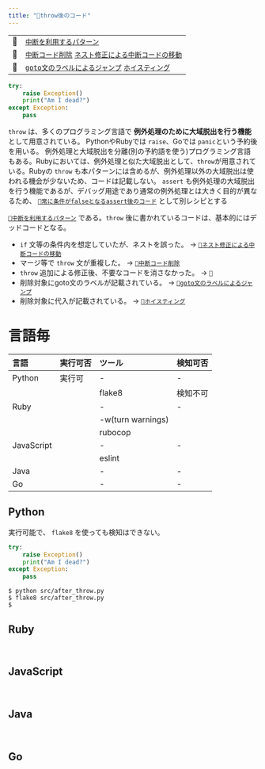 ```yaml
---
title: "🧪throw後のコード"
---
```


|||
|:--|:--|
|🔖|[`中断を利用するパターン`](./p_after)|
|👼|[`中断コード削除`](./a_after_stop_delete) [`ネスト修正による中断コードの移動`](./a_after_stop_move)|
|🧟|[`goto文のラベルによるジャンプ`](./z_goto) [`ホイスティング`](./z_hoisting)|

``` python:after_throw.py:./projects/python/src/after_throw.py
try:
    raise Exception()
    print("Am I dead?")
except Exception:
    pass

```

`throw` は、多くのプログラミング言語で **例外処理のために大域脱出を行う機能** として用意されている。
PythonやRubyでは `raise`、Goでは `panic`という予約後を用いる。
例外処理と大域脱出を分離(別の予約語を使う)プログラミング言語もある。Rubyにおいては、例外処理と似た大域脱出として、`throw`が用意されている。Rubyの `throw` も本パターンには含めるが、例外処理以外の大域脱出は使われる機会が少ないため、コードは記載しない。
`assert` も例外処理の大域脱出を行う機能であるが、デバッグ用途であり通常の例外処理とは大きく目的が異なるため、 [`🧪常に条件がfalseとなるassert後のコード`](./r_after_assert) として別レシピとする

[`🔖中断を利用するパターン`](./p_after) である。`throw` 後に書かれているコードは、基本的にはデッドコードとなる。

 - `if` 文等の条件内を想定していたが、ネストを誤った。 -> [`👼ネスト修正による中断コードの移動`](./a_after_stop_move)
 - マージ等で `throw` 文が重複した。 -> [`👼中断コード削除`](./a_after_stop_delete)
 - `throw` 追加による修正後、不要なコードを消さなかった。 -> `🛐`
 - 削除対象にgoto文のラベルが記載されている。 -> [`🧟goto文のラベルによるジャンプ`](./z_goto)
 - 削除対象に代入が記載されている。  -> [`🧟ホイスティング`](./z_hoisting)



# 言語毎

|言語|実行可否|ツール|検知可否|
|:--|:--|:--|:--|
|Python|実行可|-|-|
|||flake8|検知不可|
|Ruby||-|-|
|||-w(turn warnings)||
|||rubocop||
|JavaScript||-|-|
|||eslint||
|Java||-|-|
|Go||-|-|

## Python

実行可能で、 `flake8` を使っても検知はできない。

``` python:after_throw.py:./projects/python/src/after_throw.py
try:
    raise Exception()
    print("Am I dead?")
except Exception:
    pass

```

``` console
$ python src/after_throw.py 
$ flake8 src/after_throw.py
$ 
```

## Ruby

``` ruby:template.rb:./projects/ruby/src/template.rb
```

``` console
```

## JavaScript

``` js:template.js:./projects/javascript/src/template.js
```

``` console
```

## Java

``` java:Template.java:./projects/java/src/main/java/Template.java
```

``` console
```

## Go

``` go:template.go:./projects/golang/src/template.go
```

``` console
```
